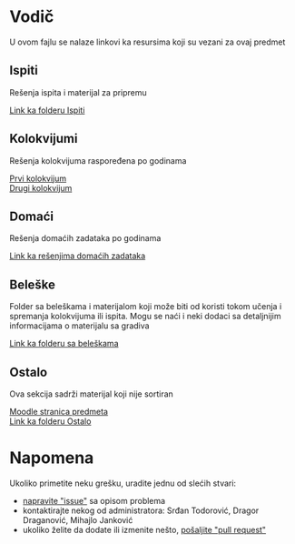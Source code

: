 # Vodič
U ovom fajlu se nalaze linkovi ka resursima koji su vezani za ovaj predmet

## Ispiti
Rešenja ispita i materijal za pripremu

[Link ka folderu Ispiti][ispiti]

## Kolokvijumi
Rešenja kolokvijuma raspoređena po godinama

[Prvi kolokvijum][prvi kolokvijum]  
[Drugi kolokvijum][drugi kolokvijum]

## Domaći
Rešenja domaćih zadataka po godinama

[Link ka rešenjima domaćih zadataka][domaći]

## Beleške
Folder sa beleškama i materijalom koji može biti od koristi tokom učenja i spremanja kolokvijuma ili ispita. Mogu se naći i neki dodaci sa detaljnijim informacijama
o materijalu sa gradiva

[Link ka folderu sa beleškama][beleške]

## Ostalo
Ova sekcija sadrži materijal koji nije sortiran

[Moodle stranica predmeta][stranica predmeta]  
[Link ka folderu Ostalo][ostalo]

# Napomena
Ukoliko primetite neku grešku, uradite jednu od slećih stvari:
* [napravite "issue"][new issue] sa opisom problema
* kontaktirajte nekog od administratora: Srđan Todorović, Dragor Draganović, Mihajlo Janković  
* ukoliko želite da dodate ili izmenite nešto, [pošaljite "pull request"][pull request]



[//]: # (---------------------------------------------------------)

[//]: # (-------------U ovom delu se nalaze reference-------------)

[//]: # (---------------------------------------------------------)



[ispiti]: ./Ispiti

[prvi kolokvijum]: ./Kolokvijumi/1.%20kolokvijum/

[drugi kolokvijum]: ./Kolokvijumi/2.%20kolokvijum/

[domaći]: ./Doma%C4%87i

[beleške]: ./Bele%C5%A1ke

[ostalo]: ./Ostalo

[stranica predmeta]: https://imi.pmf.kg.ac.rs/moodle/course/view.php?id=34
[new issue]: https://github.com/studnetwork/PMFKG/issues/new
[pull request]: https://github.com/studnetwork/PMFKG/compare
